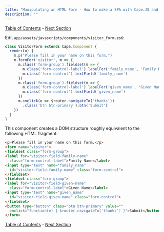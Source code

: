 ```yaml
---
title: "Manipulating an HTML Form - How to make a SPA with Cape.JS and Rails"
description: ""
---
```


[Table of Contents](../) - [Next Section](../06_models_and_resources)


Edit `app/assets/javascripts/components/visitor_form.es6`:

```javascript
class VisitorForm extends Cape.Component {
  render(m) {
    m.p("Please fill in your name on this form.")
    m.formFor('visitor', m => {
      m.class('form-group').fieldset(m => {
        m.class('form-control-label').labelFor('family_name', 'Family Name')
        m.class('form-control').textField('family_name')
      })
      m.class('form-group').fieldset(m => {
        m.class('form-control-label').labelFor('given_name', 'Given Name')
        m.class('form-control').textField('given_name')
      })
      m.onclick(e => $router.navigateTo('thanks'))
        .class('btn btn-primary').btn('Submit')
    })
  }
}
```

This component creates a DOM structure roughly equivalent to the following HTML fragment:

```html
<p>Please fill in your name on this form.</p>
<form name="visitor">
<fieldset class="form-group">
<label for="visitor-field-family-name"
  class="form-control-label">Family Name</label>
<input type="text" name="family_name"
  id="visitor-field-family-name" class="form-control">
</fieldset>
<fieldset class="form-group">
<label for="visitor-field-given-name"
  class="form-control-label">Given Name</label>
<input type="text" name="given_name"
  id="visitor-field-given-name" class="form-control">
</fieldset>
<button type="button" class="btn btn-primary" value=""
  onclick="function(e) { $router.navigateTo('thanks') }">Submit</button>
</form>
```

[Table of Contents](../) - [Next Section](../06_models_and_resources)
